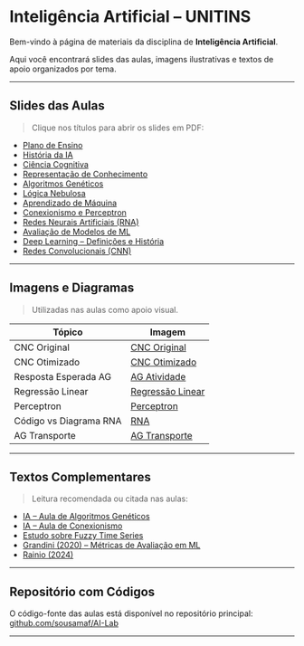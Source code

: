 # Inteligência Artificial – UNITINS

Bem-vindo à página de materiais da disciplina de **Inteligência Artificial**.

Aqui você encontrará slides das aulas, imagens ilustrativas e textos de apoio organizados por tema.

---

## Slides das Aulas

> Clique nos títulos para abrir os slides em PDF:

- [Plano de Ensino](slides/ai-apresentacao-plano-de-ensino.pdf)
- [História da IA](slides/ai-historia.pdf)
- [Ciência Cognitiva](slides/ai-ciencia-cognitiva.pdf)
- [Representação de Conhecimento](slides/ai-representacao-de-conhecimento.pdf)
- [Algoritmos Genéticos](slides/ai-ag.pdf)
- [Lógica Nebulosa](slides/ai-logica_nebulosa.pdf)
- [Aprendizado de Máquina](slides/ai-machine-learning.pdf)
- [Conexionismo e Perceptron](slides/ai-conexionismo-perceptron.pdf)
- [Redes Neurais Artificiais (RNA)](slides/ai-rna.pdf)
- [Avaliação de Modelos de ML](slides/ai-ml-evaluation-metrics.pdf)
- [Deep Learning – Definições e História](slides/ai-dl-definition_history.pdf)
- [Redes Convolucionais (CNN)](slides/ai-cnn.pdf)

---

## Imagens e Diagramas

> Utilizadas nas aulas como apoio visual.

| Tópico | Imagem |
|-------|--------|
| CNC Original | [CNC Original](img/cnc-inicial.png) |
| CNC Otimizado | [CNC Otimizado](img/cnc-optmized.png) |
| Resposta Esperada AG | [AG Atividade](img/si-ia-ag-atividade-resposta-esperada.png) |
| Regressão Linear | [Regressão Linear](img/ia-ml-regressao-linear-grafico.png) |
| Perceptron | [Perceptron](img/ia-ml-perceptron.png) |
| Código vs Diagrama RNA | [RNA](img/ia-rna-perceptron-correspondencia-codigo-diagrama.png) |
| AG Transporte | [AG Transporte](img/ai-ga-transport.png) |

---

## Textos Complementares

> Leitura recomendada ou citada nas aulas:

- [IA – Aula de Algoritmos Genéticos](textos/ia-aula5.pdf)
- [IA – Aula de Conexionismo](textos/IA_Aula3.pdf)
- [Estudo sobre Fuzzy Time Series](textos/Tese_STUDIESOFFUZZYTIMESERIESMODELS.pdf)
- [Grandini (2020) – Métricas de Avaliação em ML](textos/grandini2020.pdf)
- [Rainio (2024)](textos/rainio2024.pdf)

---

## Repositório com Códigos

O código-fonte das aulas está disponível no repositório principal:  
[github.com/sousamaf/AI-Lab](https://github.com/sousamaf/AI-Lab/)

---
